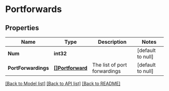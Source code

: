 # Portforwards

## Properties
Name | Type | Description | Notes
------------ | ------------- | ------------- | -------------
**Num** | **int32** |  | [default to null]
**PortForwardings** | [**[]Portforward**](Portforward.md) | The list of port forwardings | [default to null]

[[Back to Model list]](../README.md#documentation-for-models) [[Back to API list]](../README.md#documentation-for-api-endpoints) [[Back to README]](../README.md)

